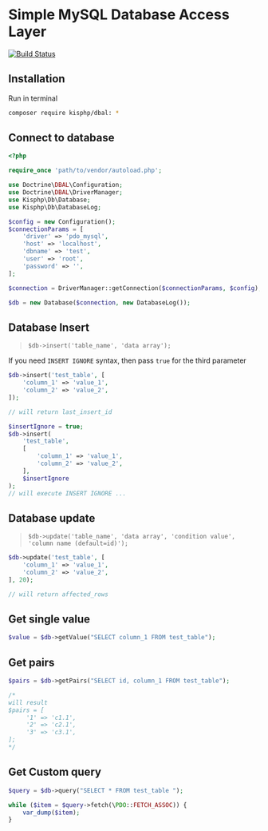 # Simple MySQL Database Access Layer

[![Build Status](https://travis-ci.org/kisphp/dbal.svg?branch=master)](https://travis-ci.org/kisphp/dbal)

## Installation

Run in terminal

```sh
composer require kisphp/dbal: *
```

## Connect to database

```php
<?php

require_once 'path/to/vendor/autoload.php';

use Doctrine\DBAL\Configuration;
use Doctrine\DBAL\DriverManager;
use Kisphp\Db\Database;
use Kisphp\Db\DatabaseLog;

$config = new Configuration();
$connectionParams = [
    'driver' => 'pdo_mysql',
    'host' => 'localhost',
    'dbname' => 'test',
    'user' => 'root',
    'password' => '',
];

$connection = DriverManager::getConnection($connectionParams, $config);

$db = new Database($connection, new DatabaseLog());
```

## Database Insert

> `$db->insert('table_name', 'data array');`

If you need `INSERT IGNORE` syntax, then pass `true` for the third parameter

```php
$db->insert('test_table', [
    'column_1' => 'value_1',
    'column_2' => 'value_2',
]);

// will return last_insert_id

$insertIgnore = true;
$db->insert(
    'test_table',
    [
        'column_1' => 'value_1',
        'column_2' => 'value_2',
    ],
    $insertIgnore
);
// will execute INSERT IGNORE ...

```

## Database update

> `$db->update('table_name', 'data array', 'condition value', 'column name (default=id)');`

```php
$db->update('test_table', [
    'column_1' => 'value_1',
    'column_2' => 'value_2',
], 20);

// will return affected_rows
```


## Get single value

```php
$value = $db->getValue("SELECT column_1 FROM test_table");
```

## Get pairs 

```php
$pairs = $db->getPairs("SELECT id, column_1 FROM test_table");

/*
will result
$pairs = [
     '1' => 'c1.1',
     '2' => 'c2.1',
     '3' => 'c3.1',
];
*/
```

## Get Custom query
 

```php
$query = $db->query("SELECT * FROM test_table ");

while ($item = $query->fetch(\PDO::FETCH_ASSOC)) {
    var_dump($item);
}
```
